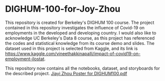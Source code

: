 # DIGHUM-100-for-Joy-Zhou
This repository is created for Berkeley's DIGHUM 100 course.
The project contained in this repository investigates the influence of Covid-19 on employments in the developed and developing country. I would also like to acknowledge UC Berkeley's Data 8 course, as this project has referenced the codes and statistical knowledge from its course demo and slides. 
The dataset used in this project is selected from Kaggle, and its link is https://www.kaggle.com/vineethakkinapalli/impact-of-covid19-on-employment-ilostat. 

This repository now contains all the notebooks, dataset, and storyboards for the described project. 
[Jiayi Zhou Poster for DIGHUM100.pdf](https://github.com/jiayizhoujoy/DIGHUM-100-for-Joy-Zhou/files/6751104/Jiayi.Zhou.Poster.for.DIGHUM100.pdf)
